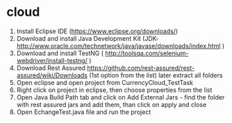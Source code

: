 # cloud

1. Install Eclipse IDE (https://www.eclipse.org/downloads/)
2. Download and install Java Development Kit (JDK- http://www.oracle.com/technetwork/java/javase/downloads/index.html )
3. Download and install TestNG ( http://toolsqa.com/selenium-webdriver/install-testng/ )
4. Download Rest Assured https://github.com/rest-assured/rest-assured/wiki/Downloads (1st option from the list) later extract all folders
5. Open eclipse and open project from CurrencyCloud_TestTask
6. Right click on project in eclipse, then choose properties from the list 
7. Open Java Build Path tab and click on Add External Jars - find the folder with rest assured jars and add them, than click on apply and close
8. Open EchangeTest.java file and run the project